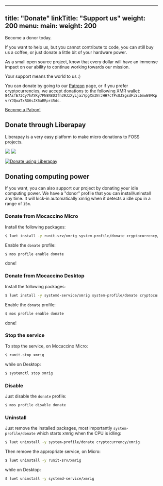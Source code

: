 
---
title: "Donate"
linkTitle: "Support us"
weight: 200
menu:
  main:
    weight: 200
---


Become a donor today.

If you want to help us, but you cannot contribute to code, you can still buy us a coffee, or just donate a little bit of your hardware power.

As a small open source project, know that every dollar will have an immense impact on our ability to continue working towards our mission.

Your support means the world to us :)

You can donate by going to our [Patreon](https://www.patreon.com/mocaccinoos?fan_landing=true) page, or if you prefer cryptocurrencies, we accept donations to the following XMR wallet: `84AsfE73Cy7hAYKy7PN8N8D3fh39JzXyLjaiYpgXm3NrJHH7cTPxUJSgsdFiSL6mwE9MKpvrYJQoaTxRG6sJX6aBRpr45dc`.

<a href="https://www.patreon.com/bePatron?u=11620572" data-patreon-widget-type="become-patron-button">Become a Patron!</a><script async src="https://c6.patreon.com/becomePatronButton.bundle.js"></script>

## Donate through Liberapay

Liberapay is a very easy platform to make micro donations to FOSS projects.

<img src="https://img.shields.io/liberapay/patrons/MocaccinoOS.svg?logo=liberapay"> <img src="https://img.shields.io/liberapay/receives/MocaccinoOS.svg?logo=liberapay">

<script src="https://liberapay.com/MocaccinoOS/widgets/button.js"></script>
<noscript><a href="https://liberapay.com/MocaccinoOS/donate"><img alt="Donate using Liberapay" src="https://liberapay.com/assets/widgets/donate.svg"></a></noscript>

## Donating computing power

If you want, you can also support our project by donating your idle computing power. We have a "donor" profile that you can
install/uninstall any time. It will kick-in automatically xmrig when it detects a idle cpu in a range of `15m`.

### Donate from Mocaccino Micro

Install the following packages:

```bash
$ luet install -y runit-srv/xmrig system-profile/donate cryptocurrency/xmrig
```

Enable the `donate` profile:

```bash
$ mos profile enable donate
```

done!

### Donate from Mocaccino Desktop

Install the following packages:

```bash
$ luet install -y systemd-service/xmrig system-profile/donate cryptocurrency/xmrig
```

Enable the `donate` profile:

```bash
$ mos profile enable donate
```

done!

### Stop the service

To stop the service, on Mocaccino Micro:

```bash
$ runit-stop xmrig
```

while on Desktop:

```bash
$ systemctl stop xmrig
```

### Disable

Just disable the `donate` profile:

```bash
$ mos profile disable donate
```

### Uninstall

Just remove the installed packages, most importantly `system-profile/donate` which starts xmrig when the CPU is idling:

```bash
$ luet uninstall -y system-profile/donate cryptocurrency/xmrig
```

Then remove the appropriate service, on Micro:

```bash
$ luet uninstall -y runit-srv/xmrig
```

while on Desktop:

```bash
$ luet uninstall -y systemd-service/xmrig
```
